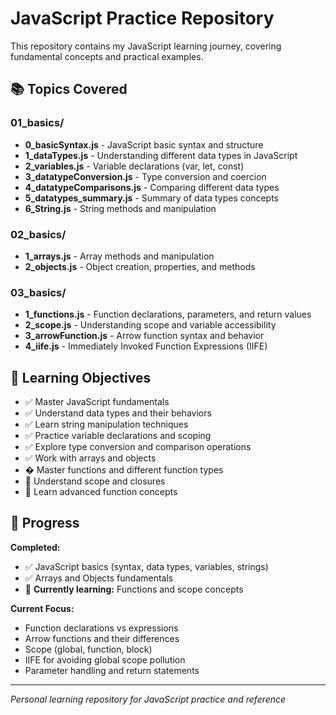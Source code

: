 # JavaScript Practice Repository

This repository contains my JavaScript learning journey, covering fundamental concepts and practical examples.

## 📚 Topics Covered

### 01_basics/
- **0_basicSyntax.js** - JavaScript basic syntax and structure
- **1_dataTypes.js** - Understanding different data types in JavaScript
- **2_variables.js** - Variable declarations (var, let, const)
- **3_datatypeConversion.js** - Type conversion and coercion
- **4_datatypeComparisons.js** - Comparing different data types
- **5_datatypes_summary.js** - Summary of data types concepts
- **6_String.js** - String methods and manipulation

### 02_basics/
- **1_arrays.js** - Array methods and manipulation
- **2_objects.js** - Object creation, properties, and methods

### 03_basics/
- **1_functions.js** - Function declarations, parameters, and return values
- **2_scope.js** - Understanding scope and variable accessibility
- **3_arrowFunction.js** - Arrow function syntax and behavior
- **4_iife.js** - Immediately Invoked Function Expressions (IIFE)

## 🎯 Learning Objectives

- ✅ Master JavaScript fundamentals
- ✅ Understand data types and their behaviors
- ✅ Learn string manipulation techniques
- ✅ Practice variable declarations and scoping
- ✅ Explore type conversion and comparison operations
- ✅ Work with arrays and objects
- � Master functions and different function types
- 🔄 Understand scope and closures
- 🔄 Learn advanced function concepts

## 🚀 Progress

**Completed:**
- ✅ JavaScript basics (syntax, data types, variables, strings)
- ✅ Arrays and Objects fundamentals
- 🔄 **Currently learning:** Functions and scope concepts

**Current Focus:**
- Function declarations vs expressions
- Arrow functions and their differences
- Scope (global, function, block)
- IIFE for avoiding global scope pollution
- Parameter handling and return statements

---
*Personal learning repository for JavaScript practice and reference*
